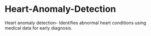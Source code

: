 # Heart-Anomaly-Detection
Heart anomaly detection- Identifies abnormal heart conditions using medical data for early diagnosis.
